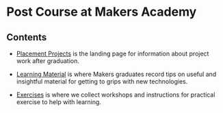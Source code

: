# Post Course at Makers Academy

## Contents

* [Placement Projects](https://github.com/makersacademy/post-course/placement-projects) is the landing page for information about project work after graduation.

* [Learning Material](https://github.com/makersacademy/post-course/learning) is where Makers graduates record tips on useful and insightful material for getting to grips with new technologies.

* [Exercises](https://github.com/makersacademy/post-course/exercises) is where we collect workshops and instructions for practical exercise to help with learning.
